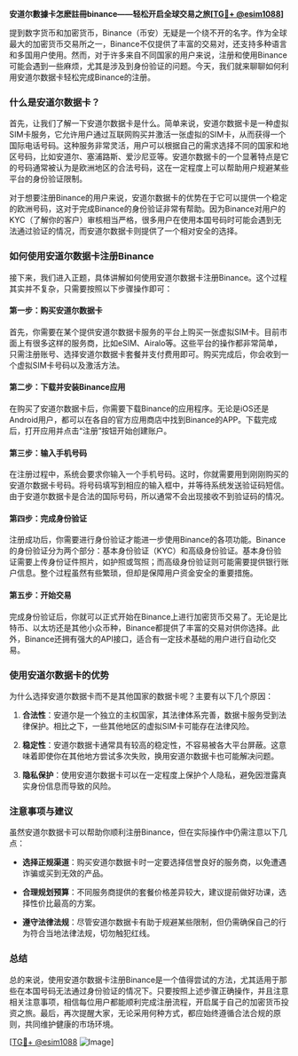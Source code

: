 **安道尔數據卡怎麽註冊binance——轻松开启全球交易之旅[[TG💪+ @esim1088](https://t.me/s/esim1088)]**

提到数字货币和加密货币，Binance（币安）无疑是一个绕不开的名字。作为全球最大的加密货币交易所之一，Binance不仅提供了丰富的交易对，还支持多种语言和多国用户使用。然而，对于许多来自不同国家的用户来说，注册和使用Binance可能会遇到一些麻烦，尤其是涉及到身份验证的问题。今天，我们就来聊聊如何利用安道尔数据卡轻松完成Binance的注册。

### 什么是安道尔数据卡？

首先，让我们了解一下安道尔数据卡是什么。简单来说，安道尔数据卡是一种虚拟SIM卡服务，它允许用户通过互联网购买并激活一张虚拟的SIM卡，从而获得一个国际电话号码。这种服务非常灵活，用户可以根据自己的需求选择不同的国家和地区号码，比如安道尔、塞浦路斯、爱沙尼亚等。安道尔数据卡的一个显著特点是它的号码通常被认为是欧洲地区的合法号码，这在一定程度上可以帮助用户规避某些平台的身份验证限制。

对于想要注册Binance的用户来说，安道尔数据卡的优势在于它可以提供一个稳定的欧洲号码，这对于完成Binance的身份验证非常有帮助。因为Binance对用户的KYC（了解你的客户）审核相当严格，很多用户在使用本国号码时可能会遇到无法通过验证的情况，而安道尔数据卡则提供了一个相对安全的选择。

### 如何使用安道尔数据卡注册Binance

接下来，我们进入正题，具体讲解如何使用安道尔数据卡注册Binance。这个过程其实并不复杂，只需要按照以下步骤操作即可：

#### 第一步：购买安道尔数据卡

首先，你需要在某个提供安道尔数据卡服务的平台上购买一张虚拟SIM卡。目前市面上有很多这样的服务商，比如eSIM、Airalo等。这些平台的操作都非常简单，只需注册账号、选择安道尔数据卡套餐并支付费用即可。购买完成后，你会收到一个虚拟SIM卡号码以及激活方法。

#### 第二步：下载并安装Binance应用

在购买了安道尔数据卡后，你需要下载Binance的应用程序。无论是iOS还是Android用户，都可以在各自的官方应用商店中找到Binance的APP。下载完成后，打开应用并点击“注册”按钮开始创建账户。

#### 第三步：输入手机号码

在注册过程中，系统会要求你输入一个手机号码。这时，你就需要用到刚刚购买的安道尔数据卡号码。将号码填写到相应的输入框中，并等待系统发送验证码短信。由于安道尔数据卡是合法的国际号码，所以通常不会出现接收不到验证码的情况。

#### 第四步：完成身份验证

注册成功后，你需要进行身份验证才能进一步使用Binance的各项功能。Binance的身份验证分为两个部分：基本身份验证（KYC）和高级身份验证。基本身份验证需要上传身份证件照片，如护照或驾照；而高级身份验证则可能需要提供银行账户信息。整个过程虽然有些繁琐，但却是保障用户资金安全的重要措施。

#### 第五步：开始交易

完成身份验证后，你就可以正式开始在Binance上进行加密货币交易了。无论是比特币、以太坊还是其他小众币种，Binance都提供了丰富的交易对供你选择。此外，Binance还拥有强大的API接口，适合有一定技术基础的用户进行自动化交易。

### 使用安道尔数据卡的优势

为什么选择安道尔数据卡而不是其他国家的数据卡呢？主要有以下几个原因：

1. **合法性**：安道尔是一个独立的主权国家，其法律体系完善，数据卡服务受到法律保护。相比之下，一些其他地区的虚拟SIM卡可能存在法律风险。
   
2. **稳定性**：安道尔数据卡通常具有较高的稳定性，不容易被各大平台屏蔽。这意味着即使你在其他地方尝试多次失败，换用安道尔数据卡也可能解决问题。

3. **隐私保护**：使用安道尔数据卡可以在一定程度上保护个人隐私，避免因泄露真实身份信息而导致的风险。

### 注意事项与建议

虽然安道尔数据卡可以帮助你顺利注册Binance，但在实际操作中仍需注意以下几点：

- **选择正规渠道**：购买安道尔数据卡时一定要选择信誉良好的服务商，以免遭遇诈骗或买到无效的产品。
  
- **合理规划预算**：不同服务商提供的套餐价格差异较大，建议提前做好功课，选择性价比最高的方案。

- **遵守法律法规**：尽管安道尔数据卡有助于规避某些限制，但仍需确保自己的行为符合当地法律法规，切勿触犯红线。

### 总结

总的来说，使用安道尔数据卡注册Binance是一个值得尝试的方法，尤其适用于那些在本国号码无法通过身份验证的情况下。只要按照上述步骤正确操作，并且注意相关注意事项，相信每位用户都能顺利完成注册流程，开启属于自己的加密货币投资之旅。最后，再次提醒大家，无论采用何种方式，都应始终遵循合法合规的原则，共同维护健康的市场环境。

[[TG💪+ @esim1088](https://t.me/s/esim1088) ![Image](https://i.postimg.cc/4NQfJmqS/Snipaste-2025-05-13-00-14-12.png)]